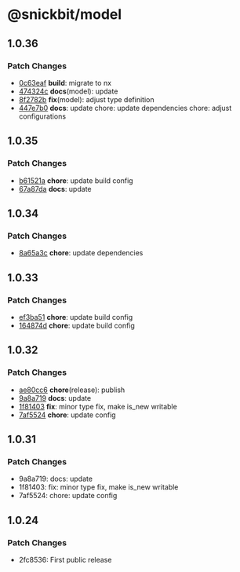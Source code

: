 # @snickbit/model

## 1.0.36

### Patch Changes

- [0c63eaf](https://github.com/snickbit/snickbit.js/commit/0c63eaf) **build**:  migrate to nx
- [474324c](https://github.com/snickbit/snickbit.js/commit/474324c) **docs**(model):  update
- [8f2782b](https://github.com/snickbit/snickbit.js/commit/8f2782b) **fix**(model):  adjust type definition
- [447e7b0](https://github.com/snickbit/snickbit.js/commit/447e7b0) **docs**:  update chore: update dependencies chore: adjust configurations


## 1.0.35

### Patch Changes

- [b61521a](https://github.com/snickbit/snickbit.js/commit/b61521a) **chore**:  update build config
- [67a87da](https://github.com/snickbit/snickbit.js/commit/67a87da) **docs**:  update


## 1.0.34

### Patch Changes

- [8a65a3c](https://github.com/snickbit/snickbit.js/commit/8a65a3c) **chore**:  update dependencies


## 1.0.33

### Patch Changes

- [ef3ba51](https://github.com/snickbit/snickbit.js/commit/ef3ba51) **chore**:  update build config
- [164874d](https://github.com/snickbit/snickbit.js/commit/164874d) **chore**:  update build config


## 1.0.32

### Patch Changes

- [ae80cc6](https://github.com/snickbit/snickbit.js/commit/ae80cc6) **chore**(release):  publish
- [9a8a719](https://github.com/snickbit/snickbit.js/commit/9a8a719) **docs**:  update
- [1f81403](https://github.com/snickbit/snickbit.js/commit/1f81403) **fix**:  minor type fix, make is_new writable
- [7af5524](https://github.com/snickbit/snickbit.js/commit/7af5524) **chore**:  update config


## 1.0.31

### Patch Changes

- 9a8a719: docs: update
- 1f81403: fix: minor type fix, make is_new writable
- 7af5524: chore: update config

## 1.0.24

### Patch Changes

- 2fc8536: First public release

